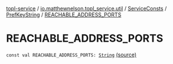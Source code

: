 [topl-service](../../../index.md) / [io.matthewnelson.topl_service.util](../../index.md) / [ServiceConsts](../index.md) / [PrefKeyString](index.md) / [REACHABLE_ADDRESS_PORTS](./-r-e-a-c-h-a-b-l-e_-a-d-d-r-e-s-s_-p-o-r-t-s.md)

# REACHABLE_ADDRESS_PORTS

`const val REACHABLE_ADDRESS_PORTS: `[`String`](https://kotlinlang.org/api/latest/jvm/stdlib/kotlin/-string/index.html) [(source)](https://github.com/05nelsonm/TorOnionProxyLibrary-Android/blob/master/topl-service/src/main/java/io/matthewnelson/topl_service/util/ServiceConsts.kt#L287)